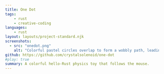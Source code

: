 ```yaml
---
title: One Dot
tags:
    - rust
    - creative-coding
languages:
    - rust
layout: layouts/project-standard.njk
screenshots:
  - src: "onedot.png"
    alt: "Colorful pastel circles overlap to form a wobbly path, leading to more circles forming an ellipse."
github: https://github.com/crystalsolenoid/one-dot
#play: true
summary: A colorful hello-Rust physics toy that follows the mouse.
---
```

